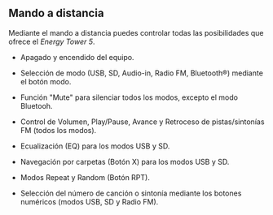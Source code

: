 ## Mando a distancia

Mediante el mando a distancia puedes controlar todas las posibilidades que ofrece el *Energy Tower 5*.

* Apagado y encendido del equipo.

* Selección de modo (USB, SD, Audio-in, Radio FM, Bluetooth®) mediante el botón modo.

* Función "Mute" para silenciar todos los modos, excepto el modo Bluetooh.

* Control de Volumen, Play/Pause, Avance y Retroceso de pistas/sintonías FM (todos los modos).

* Ecualización (EQ) para los modos USB y SD.

* Navegación por carpetas (Botón X) para los modos USB y SD.

* Modos Repeat y Random (Botón RPT).

* Selección del número de canción o sintonía mediante los botones numéricos (modos USB, SD y Radio FM).










